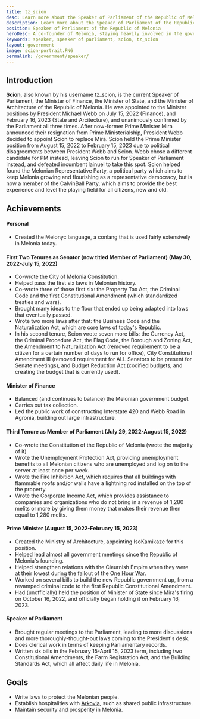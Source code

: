 ```yaml
---
title: tz_scion
desc: Learn more about the Speaker of Parliament of the Republic of Melonia, tz_scion.
description: Learn more about the Speaker of Parliament of the Republic of Melonia, tz_scion.
position: Speaker of Parliament of the Republic of Melonia
heroDesc: A co-founder of Melonia, staying heavily involved in the government since its inception.
keywords: speaker, speaker of parliament, scion, tz_scion
layout: government
image: scion-portrait.PNG
permalink: /government/speaker/
---
```


## Introduction
**Scion**, also known by his username tz_scion, is the current Speaker of Parliament, the Minister of Finance, the Minister of State, and the Minister of Architecture of the Republic of Melonia. He was appointed to the Minister positions by President Michael Webb on July 15, 2022 (Finance), and February 16, 2023 (State and Arcitecture), and unanimously confirmed by the Parliament all three times. After now-former Prime Minister Mira announced their resignation from Prime Ministerialship, President Webb decided to appoint Scion to replace Mira. Scion held the Prime Minister position from August 15, 2022 to February 15, 2023 due to political disagreements between President Webb and Scion. Webb chose a different candidate for PM instead, leaving Scion to run for Speaker of Parliament instead, and defeated incumbent lainuel to take this spot. Scion helped found the Melonian Representative Party, a political party which aims to keep Melonia growing and flourishing as a representative democracy, but is now a member of the CalvinBall Party, which aims to provide the best experience and level the playing field for all citizens, new and old.

## Achievements

#### Personal
- Created the Melonyc language, a conlang that is used fairly extensively in Melonia today.

#### First Two Tenures as Senator (now titled Member of Parliament) (May 30, 2022-July 15, 2022)
- Co-wrote the City of Melonia Constitution.
- Helped pass the first six laws in Melonian history.
- Co-wrote three of those first six: the Property Tax Act, the Criminal Code and the first Constitutional Amendment (which standardized treaties and wars).
- Brought many ideas to the floor that ended up being adapted into laws that eventually passed.
- Wrote two more laws after that: the Business Code and the Naturalization Act, which are core laws of today's Republic.
- In his second tenure, Scion wrote seven more bills: the Currency Act, the Criminal Procedure Act, the Flag Code, the Borough and Zoning Act, the Amendment to Naturalization Act (removed requirement to be a citizen for a certain number of days to run for office), City Constitutional Amendment III (removed requirement for ALL Senators to be present for Senate meetings), and Budget Reduction Act (codified budgets, and creating the budget that is currently used).

#### Minister of Finance
- Balanced (and continues to balance) the Melonian government budget.
- Carries out tax collection.
- Led the public work of constructing Interstate 420 and Webb Road in Agronia, building out large infrastructure.

#### Third Tenure as Member of Parliament (July 29, 2022-August 15, 2022)
- Co-wrote the Constitution of the Republic of Melonia (wrote the majority of it)
- Wrote the Unemployment Protection Act, providing unemployment benefits to all Melonian citizens who are unemployed and log on to the server at least once per week.
- Wrote the Fire Inhibition Act, which requires that all buildings with flammable roofs and/or walls have a lightning rod installed on the top of the property.
- Wrote the Corporate Income Act, which provides assistance to companies and organizations who do not bring in a revenue of 1,280 melits or more by giving them money that makes their revenue then equal to 1,280 melits.

#### Prime Minister (August 15, 2022-February 15, 2023)
- Created the Ministry of Architecture, appointing IsoKamikaze for this position.
- Helped lead almost all government meetings since the Republic of Melonia's founding.
- Helped strengthen relations with the Cieurnish Empire when they were at their lowest during the fallout of the [One Hour War](https://wiki.melonia.xyz).
- Worked on several bills to build the new Republic government up, from a revamped criminal code to the first Republic Constitutional Amendment.
- Had (unofficially) held the position of Minister of State since Mira's firing on October 16, 2022, and officially began holding it on February 16, 2023.

#### Speaker of Parliament
- Brought regular meetings to the Parliament, leading to more discussions and more thoroughly-thought-out laws coming to the President's desk.
- Does clerical work in terms of keeping Parliamentary records.
- Written six bills in the February 15-April 15, 2023 term, including two Constitutional Amendments, the Farm Registration Act, and the Building Standards Act, which all affect daily life in Melonia.

## Goals
- Write laws to protect the Melonian people.
- Establish hospitalities with [Arkovia](https://wiki.melonia.xyz/civics/cieurnia/najtraunas), such as shared public infrastructure.
- Maintain security and prosperity in Melonia.
